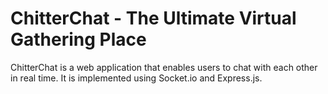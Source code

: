 # ChitterChat - The Ultimate Virtual Gathering Place

ChitterChat is a web application that enables users to chat with each other in real time. It is implemented using Socket.io and Express.js.
